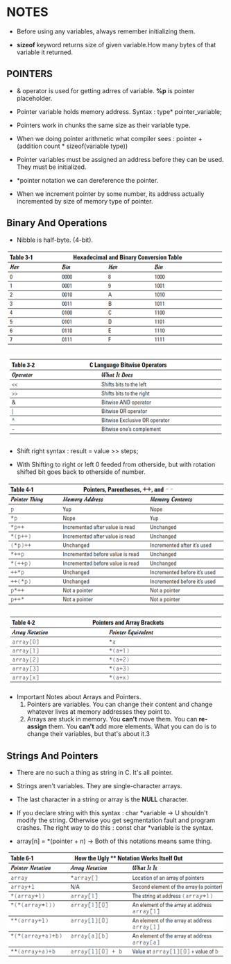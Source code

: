 # NOTES

- Before using any variables, always remember initializing them.

- **sizeof** keyword returns size of given variable.How many bytes of that variable it returned.

## POINTERS

- & operator is used for getting adrres of variable. **%p** is pointer placeholder.

- Pointer variable holds memory address. Syntax : type* pointer_variable;

- Pointers work in chunks the same size as their variable type.

- When we doing pointer arithmetic what compiler sees :  pointer + (addition count * sizeof(variable type))

- Pointer variables must be assigned an address before they can be used. They must be initialized.

- *pointer notation we can dereference the pointer.

- When we increment pointer by some number, its address actually incremented by size of memory type of pointer.

## Binary And Operations
- Nibble is half-byte. (4-bit).

![Hex to Binary Conversion](https://github.com/mrsahin101/BOOKS/blob/main/C_Programming/C_All_in_One_Desk_Reference_For_Dummies/Book_IV_Advanced_C/Images/Hex_to_Binary.PNG) 

![Bitwise Operators](https://github.com/mrsahin101/BOOKS/blob/main/C_Programming/C_All_in_One_Desk_Reference_For_Dummies/Book_IV_Advanced_C/Images/Bitwise_Operators.PNG) 

- Shift right syntax : result = value >> steps;

- With Shifting to right or left 0 feeded from otherside, but with rotation shifted bit goes back to otherside of number.

![Pointer Shortcuts](https://github.com/mrsahin101/BOOKS/blob/main/C_Programming/C_All_in_One_Desk_Reference_For_Dummies/Book_IV_Advanced_C/Images/Pointer_Parentheses.PNG) 

![Array Notation](https://github.com/mrsahin101/BOOKS/blob/main/C_Programming/C_All_in_One_Desk_Reference_For_Dummies/Book_IV_Advanced_C/Images/Pointer_Array_Notation.PNG)

- Important Notes about Arrays and Pointers.
    1. Pointers are variables. You can change their content and change whatever lives at memory addresses they point to.
    2. Arrays are stuck in memory. You **can't** move them. You can **re-assign** them. You **can't** add more elements.
        What you can do is to change their variables, but that's about it.3


## Strings And Pointers
- There are no such a thing as string in C. It's all pointer.

- Strings aren't variables. They are single-character arrays.

- The last character in a string or array is the **NULL** character.

- If you declare string with this syntax : char *variable -> U shouldn't modify the string. Otherwise you get segmentation fault and program crashes. The right way to do this :
    const char *variable is the syntax.

- array[n] = *(pointer + n)     -> Both of this notations means same thing.

![Pointer Notation](https://github.com/mrsahin101/BOOKS/blob/main/C_Programming/C_All_in_One_Desk_Reference_For_Dummies/Book_IV_Advanced_C/Images/Pointer_Notation.PNG)

